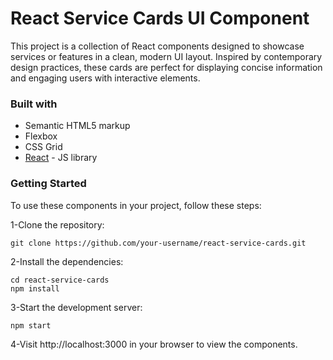 # React Service Cards UI Component
This project is a collection of React components designed to showcase services or features in a clean, modern UI layout. Inspired by contemporary design practices, these cards are perfect for displaying concise information and engaging users with interactive elements.

### Built with

- Semantic HTML5 markup
- Flexbox
- CSS Grid
- [React](https://reactjs.org/) - JS library

### Getting Started

To use these components in your project, follow these steps:

1-Clone the repository:
```
git clone https://github.com/your-username/react-service-cards.git
```
2-Install the dependencies:
```
cd react-service-cards
npm install
```
3-Start the development server:
```
npm start
```
4-Visit http://localhost:3000 in your browser to view the components.

